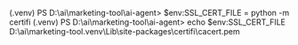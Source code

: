 (.venv) PS D:\ai\marketing-tool\ai-agent> $env:SSL_CERT_FILE = python -m certifi
(.venv) PS D:\ai\marketing-tool\ai-agent> echo $env:SSL_CERT_FILE
D:\ai\marketing-tool\.venv\Lib\site-packages\certifi\cacert.pem
